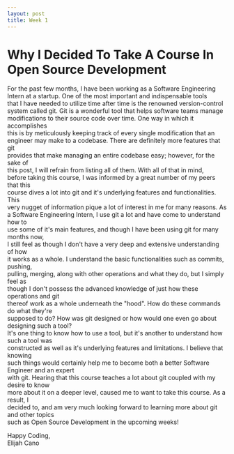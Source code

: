 ```yaml
---
layout: post
title: Week 1
---
```



# Why I Decided To Take A Course In Open Source Development  

For the past few months, I have been working as a Software Engineering  
Intern at a startup. One of the most important and indispensable tools  
that I have needed to utilize time after time is the renowned version-control  
system called git. Git is a wonderful tool that helps software teams manage  
modifications to their source code over time. One way in which it accomplishes  
this is by meticulously keeping track of every single modification that an  
engineer may make to a codebase. There are definitely more features that git  
provides that make managing an entire codebase easy; however, for the sake of  
this post, I will refrain from listing all of them. With all of that in mind,  
before taking this course, I was informed by a great number of my peers that this  
course dives a lot into git and it's underlying features and functionalities. This  
very nugget of information pique a lot of interest in me for many reasons. As  
a Software Engineering Intern, I use git a lot and have come to understand how to  
use some of it's main features, and though I have been using git for many months now,  
I still feel as though I don't have a very deep and extensive understanding of how  
it works as a whole. I understand the basic functionalities such as commits, pushing,  
pulling, merging, along with other operations and what they do, but I simply feel as  
though I don't possess the advanced knowledge of just how these operations and git  
thereof work as a whole underneath the "hood". How do these commands do what they're  
supposed to do? How was git designed or how would one even go about designing such a tool?  
It's one thing to know how to use a tool, but it's another to understand how such a tool was  
constructed as well as it's underlying features and limitations. I believe that knowing  
such things would certainly help me to become both a better Software Engineer and an expert  
with git. Hearing that this course teaches a lot about git coupled with my desire to know  
more about it on a deeper level, caused me to want to take this course. As a result, I  
decided to, and am very much looking forward to learning more about git and other topics  
such as Open Source Development in the upcoming weeks!  

Happy Coding,  
Elijah Cano

